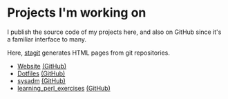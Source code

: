 # Projects I'm working on

I publish the source code of my projects here, and also on GitHub since
it's a familiar interface to many.

Here, [stagit](https://github.com/oxalorg/stagit) generates HTML pages
from git repositories.

- [Website](/src/website_md/) [(GitHub)](https://github.com/3uryd1ce/website_md)
- [Dotfiles](/src/dotfiles/) [(GitHub)](https://github.com/3uryd1ce/dotfiles)
- [sysadm](/src/sysadm/) [(GitHub)](https://github.com/3uryd1ce/sysadm)
- [learning\_perl\_exercises](/src/learning_perl_exercises/) [(GitHub)](https://github.com/3uryd1ce/learning_perl_exercises)
